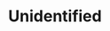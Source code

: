 ---
label: 
title: "Unidentified"
order: 290
layout: table-of-contents
presentation: grid
outputs: [ html ]
---